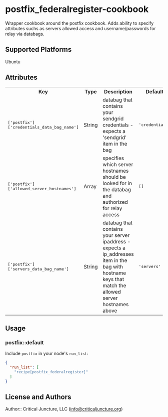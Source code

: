 # postfix_federalregister-cookbook

Wrapper cookbook around the postfix cookbook. Adds ability to specify
attributes suchs as servers allowed access and username/passwords for relay
via databags.

## Supported Platforms

Ubuntu

## Attributes

<table>
  <tr>
    <th>Key</th>
    <th>Type</th>
    <th>Description</th>
    <th>Default</th>
  </tr>
  <tr>
    <td><tt>['postfix']['credentials_data_bag_name']</tt></td>
    <td>String</td>
    <td>databag that contains your sendgrid credentials - expects a 'sendgrid' item in the bag</td>
    <td><tt>'credentials'</tt></td>
  </tr>
  <tr>
    <td><tt>['postfix']['allowed_server_hostnames']</tt></td>
    <td>Array</td>
    <td>specifies which server hostnames should be looked for in the databag and authorized for relay access</td>
    <td><tt>[]</tt></td>
  </tr>
  <tr>
    <td><tt>['postfix']['servers_data_bag_name']</tt></td>
    <td>String</td>
    <td>databag that contains your server ipaddress - expects a ip_addresses item in the bag with hostname keys that match the allowed server hostnames above</td>
    <td><tt>'servers'</tt></td>
  </tr>
</table>

## Usage

### postfix::default

Include `postfix` in your node's `run_list`:

```json
{
  "run_list": [
    "recipe[postfix_federalregister]"
  ]
}
```

## License and Authors

Author:: Critical Juncture, LLC (<info@criticaljuncture.org>)
